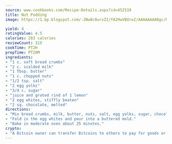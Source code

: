 ```yaml
---
source: www.cookbooks.com/Recipe-Details.aspx?id=452519
title: Nut Pudding
image: https://1.bp.blogspot.com/-2Nw8c0urvZI/YA2HwVBOrwI/AAAAAAAABgc/hcoCuYbLRGghREWYfHLERS8jzKEXzVPXwCLcBGAsYHQ/s154/14.png

yield: 4
ratingValue: 4.5
calories: 283 calories
reviewCount: 315
cookTime: PT2H
prepTime: PT20M
ingredients:
- "1 c. soft bread crumbs"
- "2 c. scalded milk"
- "1 Tbsp. butter"
- "1 c. chopped nuts"
- "1/2 tsp. salt"
- "2 egg yolks"
- "3/4 c. sugar"
- "juice and grated rind of 1 lemon"
- "2 egg whites, stiffly beaten"
- "2 sq. chocolate, melted"
directions:
- "Mix bread crumbs, milk, butter, nuts, salt, egg yolks, sugar, chocolate and lemon."
- "Fold in the egg whites and pour into a buttered mold."
- "Bake in moderate oven about 25 minutes."
crypto:
- "A Bitcoin owner can transfer Bitcoins to others to pay for goods or services."
---
```

